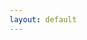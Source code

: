 ```yaml
---
layout: default
---
```


<section-title title="まとめ" />

<!-- 
まとめです

今回は、ESLint カスタムルール開発について段階的にお話ししました。  
カスタムルールを開発することで、より詳細な粒度でコーディング規約を自動化でき、コードの品質向上につながると思います。

あとは普段使用しているライブラリに特化したカスタムルールをOSSとして公開することで、そのコミュニティーへの貢献につながったりすると思いますので、このセッションを機にそういったものに挑戦するもの良いかなと思います。

以上になります。ご清聴ありがとうございました
-->